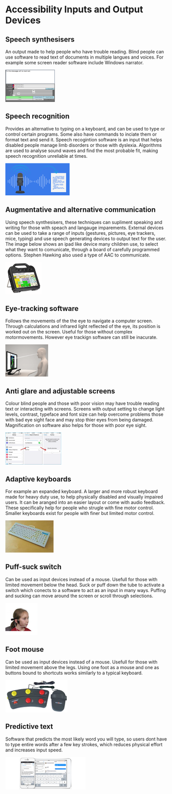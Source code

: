 # Accessibility Inputs and Output Devices

## Speech synthesisers
An output made to help people who have trouble reading. Blind people can use software to read text of documents in multiple langues and voices. For example some screen reader software include Windows narrator.

<img src="https://raw.githubusercontent.com/JachymT/a-level-cs-blog/main/Computer%20Systems/1.1/1.1.3/images/acc1.png" height="100">

## Speech recognition
Provides an alternative to typing on a keyboard, and can be used to type or control certain programs. Some also have commands to inciate them or format text and send it. Speech recogintion software is an input that helps disabled people manage limb disorders or those with dyslexia. Algorithms are used to analyse sound waves and find the most probable fit, making speech recognition unreliable at times.

<img src="https://raw.githubusercontent.com/JachymT/a-level-cs-blog/main/Computer%20Systems/1.1/1.1.3/images/acc2.png" height="100">

## Augmentative and alternative communication
Using speech synthesisers, these techniques can supliment speaking and writing for those with speach and langauge imparements. External devices can be used to take a range of inputs (gestures, pictures, eye trackers, mice, typing) and use speech generating devices to output text for the user. The image below shows an ipad like device many children use, to select what they want to comunicate, through a board of carefully programmed options. Stephen Hawking also used a type of AAC to communicate.

<img src="https://raw.githubusercontent.com/JachymT/a-level-cs-blog/main/Computer%20Systems/1.1/1.1.3/images/acc3.png" height="100">

## Eye-tracking software
Follows the movements of the the eye to navigate a computer screen. Through calculations and infrared light reflected of the eye, its position is worked out on the screen. Useful for those without complex motormovements. However eye trackign software can still be inacurate.

<img src="https://raw.githubusercontent.com/JachymT/a-level-cs-blog/main/Computer%20Systems/1.1/1.1.3/images/acc4.png" height="100">

## Anti glare and adjustable screens
Colour blind people and those with poor vision may have trouble reading text or interacting with screens. Screens with output setting to change light levels, contrast, typeface and font size can help overcome problems those with bad eye sight face and may stop thier eyes from being damaged. Magnification on software also helps for those with poor eye sight.

<img src="https://raw.githubusercontent.com/JachymT/a-level-cs-blog/main/Computer%20Systems/1.1/1.1.3/images/acc5.png" height="100">

## Adaptive keyboards
For example an expanded keyboard. A larger and more robust keyboard made for heavy duty use, to help physically disabled and visually impaired users. It can be aranged into an easier layout or come with audio feedback. These specifically help for people who strugle with fine motor control. Smaller keyboards exist for people with finer but limited motor control.

<img src="https://raw.githubusercontent.com/JachymT/a-level-cs-blog/main/Computer%20Systems/1.1/1.1.3/images/acc6.png" height="100">

## Puff-suck switch
Can be used as input devices instead of a mouse. Usefull for those with limited movement below the head. Suck or puff down the tube to activate a switch which conects to a software to act as an input in many ways. Puffing and sucking can move around the screen or scroll through selections.

<img src="https://raw.githubusercontent.com/JachymT/a-level-cs-blog/main/Computer%20Systems/1.1/1.1.3/images/acc7.png" height="100">

## Foot mouse
Can be used as input devices instead of a mouse. Usefull for those with limited movement above the legs. Using one foot as a mouse and one as buttons bound to shortcuts works similarly to a typical keyboard.

<img src="https://raw.githubusercontent.com/JachymT/a-level-cs-blog/main/Computer%20Systems/1.1/1.1.3/images/acc8.png" height="100">

## Predictive text
Software that predicts the most likely word you will type, so users dont have to type entire words after a few key strokes, which reduces physical effort and increases input speed.

<img src="https://raw.githubusercontent.com/JachymT/a-level-cs-blog/main/Computer%20Systems/1.1/1.1.3/images/acc9.png" height="100">
